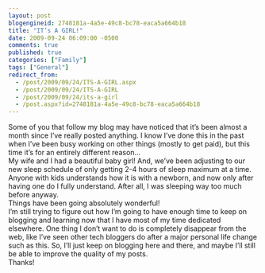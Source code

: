 ```yaml
---
layout: post
blogengineid: 2748181a-4a5e-49c8-bc78-eaca5a664b18
title: "IT’s A GIRL!"
date: 2009-09-24 06:09:00 -0500
comments: true
published: true
categories: ["Family"]
tags: ["General"]
redirect_from: 
  - /post/2009/09/24/ITS-A-GIRL.aspx
  - /post/2009/09/24/ITS-A-GIRL
  - /post/2009/09/24/its-a-girl
  - /post.aspx?id=2748181a-4a5e-49c8-bc78-eaca5a664b18
---
```

<!-- more -->

Some of you that follow my blog may have noticed that it’s been almost a month since I’ve really posted anything. I know I’ve done this in the past when I’ve been busy working on other things (mostly to get paid), but this time it’s for an entirely different reason…  
My wife and I had a beautiful baby girl! And, we’ve been adjusting to our new sleep schedule of only getting 2-4 hours of sleep maximum at a time. Anyone with kids understands how it is with a newborn, and now only after having one do I fully understand. After all, I was sleeping way too much before anyway.  
Things have been going absolutely wonderful!  
I’m still trying to figure out how I’m going to have enough time to keep on blogging and learning now that I have most of my time dedicated elsewhere. One thing I don’t want to do is completely disappear from the web, like I’ve seen other tech bloggers do after a major personal life change such as this. So, I’ll just keep on blogging here and there, and maybe I’ll still be able to improve the quality of my posts.  
Thanks!
